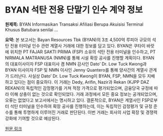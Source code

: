 # BYAN 석탄 전용 단말기 인수 계약 정보

**원제목:** BYAN Informasikan Transaksi Afiliasi Berupa Akuisisi Terminal Khusus Batubara senilai ...

**요약:** 본 보고서는 Bayan Resources Tbk (BYAN)의 3조 4,500억 루피아 규모의 석탄 전용 터미널 인수 관련 계열사 거래에 대한 정보를 담고 있다.  BYAN은 쿠타이 바랏에 위치한 PT FAJAR SAKTI PRIMA (FSP) 소유의 석탄 전용 터미널을 인수하고, PT NIRMALA MATRANUSA (NMN)를 통해 시설 확장 공사를 진행할 계획이다.  BYAN의 대표이사이자 FSP 대표이사 겸 NMN 감사인 Dato’ Dr. Low Tuck Kwong과 BYAN 이사이자 FSP 및 NMN 이사인 Jenny Quantero를 통해 양사간의 계열사 관계가 드러난다.  사실상 Dato’ Dr. Low Tuck Kwong이 BYAN, FSP, NMN을 모두 지배하고 있다는 점이 중요하다.  이 거래는 Dedy, Arifin, Nazir과 Rekan (KJPP DAZ REKAN)의 독립적인 감정평가를 거쳐 적정 가격으로 평가되었으며, 금융당국 규정에 따라 이해 상충이 없는 것으로 확인되었다.  거래 과정에서 모든 중요 정보는 공개되었으며, 오류는 없었다고 보고서에서는 명시하고 있다.  결론적으로, BYAN은 계열사인 FSP로부터 석탄 터미널을 인수하여 확장 공사를 진행하는데, 이는 독립적인 감정평가 및 규정 준수를 통해 투명하게 이루어진 거래로 판단된다.  이번 거래는 회사의 사업 확장 및 경쟁력 강화에 기여할 것으로 예상된다.

[원문 링크](https://pasardana.id/news/2025/7/21/byan-informasikan-transaksi-afiliasi-berupa-akuisisi-terminal-khusus-batubara-senilai-rp345-triliun-di-kutai-barat/)
